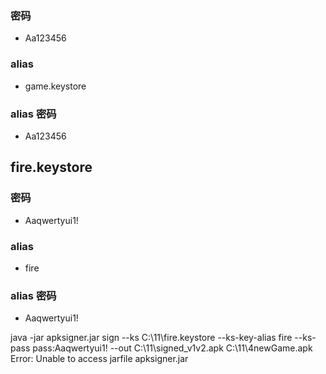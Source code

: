 ### 密码
- Aa123456
### alias
- game.keystore
### alias 密码
- Aa123456


## fire.keystore
### 密码
- Aaqwertyui1!
### alias
- fire
### alias 密码
- Aaqwertyui1!


java -jar apksigner.jar sign --ks C:\11\fire.keystore --ks-key-alias fire --ks-pass pass:Aaqwertyui1! --out C:\11\signed_v1v2.apk C:\11\4newGame.apk
Error: Unable to access jarfile apksigner.jar